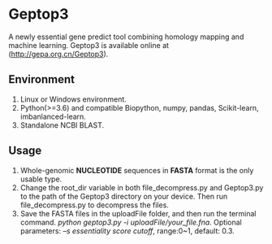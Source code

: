 # Geptop3
A newly essential gene predict tool combining homology mapping and machine learning. Geptop3 is available online at (http://gepa.org.cn/Geptop3).

## Environment
1. Linux or Windows environment.
2. Python(>=3.6) and compatible Biopython, numpy, pandas, Scikit-learn, imbanlanced-learn.
3. Standalone NCBI BLAST.

## Usage
1. Whole-genomic __NUCLEOTIDE__ sequences in __FASTA__ format is the only usable type.
2. Change the root_dir variable in both file_decompress.py and Geptop3.py to the path of the Geptop3 directory on your device. Then run file_decompress.py to decompress the files.
3. Save the FASTA files in the uploadFile folder, and then run the terminal command. *python geptop3.py -i uploadFile/your_file.fna*. Optional parameters: *–s essentiality score cutoff*, range:0~1, default: 0.3.
